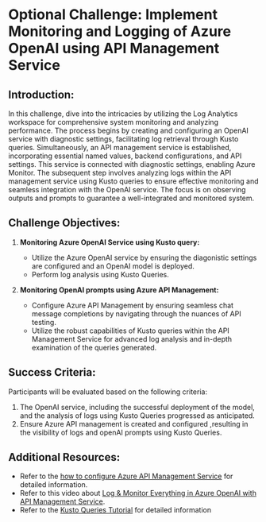 # Optional Challenge: Implement Monitoring and Logging of Azure OpenAI using API Management Service

## Introduction:

In this challenge, dive into the intricacies by utilizing the Log Analytics workspace for comprehensive system monitoring and analyzing performance. The process begins by creating and configuring an OpenAI service with diagnostic settings, facilitating log retrieval through Kusto queries. Simultaneously, an API management service is established, incorporating essential named values, backend configurations, and API settings. This service is connected with diagnostic settings, enabling Azure Monitor. The subsequent step involves analyzing logs within the API management service using Kusto queries to ensure effective monitoring and seamless integration with the OpenAI service. The focus is on observing outputs and prompts to guarantee a well-integrated and monitored system.

## Challenge Objectives:

1. **Monitoring Azure OpenAI Service using Kusto query:**
   - Utilize the Azure OpenAI service by ensuring the diagonistic settings are configured and an OpenAI model is deployed.
   - Perform log analysis using Kusto Queries.
     
2. **Monitoring OpenAI prompts using Azure API Management:**
   - Configure Azure API Management by ensuring seamless chat message completions by navigating through the nuances of API testing.
   - Utilize the robust capabilities of Kusto queries within the API Management Service for advanced log analysis and in-depth examination of the queries generated.
  
## Success Criteria:

Participants will be evaluated based on the following criteria:

1. The OpenAI service, including the successful deployment of the model, and the analysis of logs using Kusto Queries progressed as anticipated.
2. Ensure Azure API management is created and configured ,resulting in the visibility of logs and openAI prompts using Kusto Queries.

## Additional Resources:

- Refer to the [how to configure Azure API Management Service](https://github.com/Azure-Samples/openai-python-enterprise-logging/blob/main/README.md) for detailed information.
- Refer to this video about [Log & Monitor Everything in Azure OpenAI with API Management Service](https://github.com/Azure-Samples/openai-python-enterprise-logging/blob/main/README.md).
- Refer to the [Kusto Queries Tutorial](https://learn.microsoft.com/en-us/azure/azure-monitor/logs/log-analytics-tutorial) for detailed information
